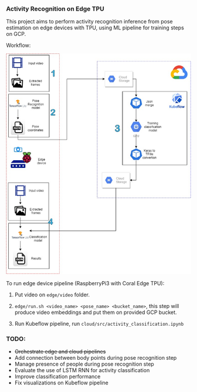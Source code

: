 ### Activity Recognition on Edge TPU 

This project aims to perform activity recognition inference from pose estimation on edge devices with TPU, using ML pipeline for training steps on GCP.

Workflow:

![image](https://github.com/riolaf05/ai_obj_detection_cd/blob/develop/real_time_posenet_edge_tpu/edge_cloud_integration/activity_recognition_edge_cloud.jpg)

To run edge device pipeline (RaspberryPi3 with Coral Edge TPU):

1. Put video on `edge/video` folder.

2. `edge/run.sh <video_name> <pose_name> <bucket_name>`, this step will produce video embeddings and put them on provided GCP bucket.

3. Run Kubeflow pipeline, run `cloud/src/activity_classification.ipynb`


### TODO: 
* ~~Orchestrate edge and cloud pipelines~~
* Add connection between body points during pose recognition step
* Manage presence of people during pose recognition step
* Evaluate the use of LSTM RNN for activity classification
* Improve classification performance
* Fix visualizations on Kubeflow pipeline
